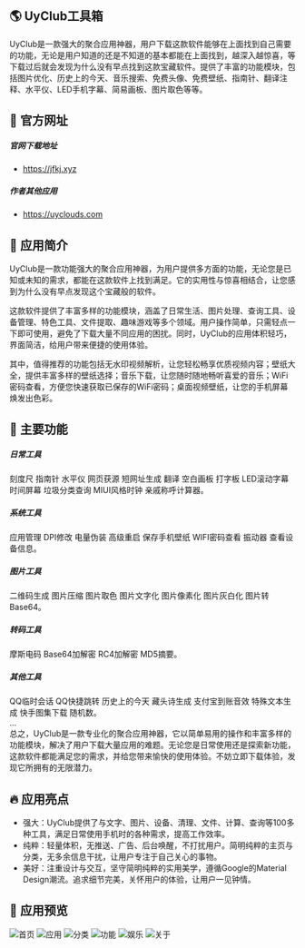 ##  :earth_americas: UyClub工具箱
  UyClub是一款强大的聚合应用神器，用户下载这款软件能够在上面找到自己需要的功能，无论是用户知道的还是不知道的基本都能在上面找到，越深入越惊喜，等下载过后就会发现为什么没有早点找到这款宝藏软件。提供了丰富的功能模块，包括图片优化、历史上的今天、音乐搜索、免费头像、免费壁纸、指南针、翻译注释、水平仪、LED手机字幕、简易画板、图片取色等等。
##  :santa: 官方网址
##### 官网下载地址
- https://jfkj.xyz
##### 作者其他应用
- https://uyclouds.com  
##  :necktie: 应用简介
  UyClub是一款功能强大的聚合应用神器，为用户提供多方面的功能，无论您是已知或未知的需求，都能在这款软件上找到满足。它的实用性与惊喜相结合，让您感到为什么没有早点发现这个宝藏般的软件。

这款软件提供了丰富多样的功能模块，涵盖了日常生活、图片处理、查询工具、设备管理、特色工具、文件提取、趣味游戏等多个领域。用户操作简单，只需轻点一下即可使用，避免了下载大量不同应用的困扰。同时，UyClub的应用体积轻巧，界面简洁，给用户带来便捷的使用体验。

其中，值得推荐的功能包括无水印视频解析，让您轻松畅享优质视频内容；壁纸大全，提供丰富多样的壁纸选择；音乐下载，让您随时随地畅听喜爱的音乐；WiFi密码查看，方便您快速获取已保存的WiFi密码；桌面视频壁纸，让您的手机屏幕焕发出色彩。
##  :rotating_light: 主要功能
##### 日常工具
刻度尺 指南针 水平仪 网页获源 短网址生成 翻译 空白画板 打字板 LED滚动字幕 时间屏幕 垃圾分类查询 MIUI风格时钟 亲戚称呼计算器。
##### 系统工具
应用管理 DPI修改 电量伪装 高级重启 保存手机壁纸 WIFI密码查看 振动器 查看设备信息。
##### 图片工具
二维码生成 图片压缩 图片取色 图片文字化 图片像素化 图片灰白化 图片转Base64。
##### 转码工具
摩斯电码 Base64加解密 RC4加解密 MD5摘要。
##### 其他工具
QQ临时会话 QQ快捷跳转 历史上的今天 藏头诗生成 支付宝到账音效 特殊文本生成 快手图集下载 随机数。  
  ...  
总之，UyClub是一款专业化的聚合应用神器，它以简单易用的操作和丰富多样的功能模块，解决了用户下载大量应用的难题。无论您是日常使用还是探索新功能，这款软件都能满足您的需求，并给您带来愉快的使用体验。不妨立即下载体验，发现它所拥有的无限潜力。
##  :fire: 应用亮点
- 强大：UyClub提供了与文字、图片、设备、清理、文件、计算、查询等100多种工具，满足日常使用手机时的各种需求，提高工作效率。
- 纯粹：轻量体积，无推送、广告、后台唤醒，不打扰用户。简明纯粹的主页与分类，无多余信息干扰，让用户专注于自己关心的事物。
- 美好：注重设计与交互，坚守简明纯粹的实用美学，遵循Google的Material Design潮流。追求细节完美，关怀用户的体验，让用户一见钟情。
##  :helicopter: 应用预览
![首页](imgScreenshot_20230622_000737_com.example.uyclub.jpg)
![应用](imgScreenshot_20230622_000746_com.example.uyclub.jpg)
![分类](imgScreenshot_20230622_002851_com.example.uyclub.jpg)
![功能](imgScreenshot_20230622_000753_com.example.uyclub.jpg)
![娱乐](imgScreenshot_20230622_000802_com.example.uyclub.jpg)
![关于](imgScreenshot_20230622_000813_com.example.uyclub.jpg)
